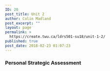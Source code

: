 ```yaml
---
ID: 20
post_title: Unit 2
author: Colin Madland
post_excerpt: ""
layout: page
permalink: >
  https://create.twu.ca/ldrs501-su18/unit-1-2/
published: true
post_date: 2018-02-23 01:07:23
---
```

### Personal Strategic Assessment
